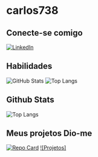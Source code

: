 # carlos738

## Conecte-se comigo
[![LinkedIn](https://img.shields.io/badge/LinkedIn-000?style=for-the-badge&logo=linkedin&logoColor=0E76A8)](https://www.linkedin.com/in/carlos738/)


## Habilidades
![GitHub Stats](https://github-readme-stats.vercel.app/api?username=carlos738&theme=transparent&bg_color=000&border_color=30A3DC&show_icons=true&icon_color=30A3DC&title_color=E94D5F&text_color=FFF)
![Top Langs](https://github-readme-stats-git-masterrstaa-rickstaa.vercel.app/api/top-langs/?username=carlos738&bg_color=000&border_color=30A3DC&title_color=E94D5F&text_color=FFF)
## Github Stats
![Top Langs](https://github-readme-stats-git-masterrstaa-rickstaa.vercel.app/api/top-langs/?username=carlos738&layout=compact&bg_color=000&border_color=30A3DC&title_color=E94D5F&text_color=FFF)

## Meus projetos Dio-me
[![Repo Card](https://github-readme-stats.vercel.app/api/pin/?username=carlos738&repo=SEUREPOSITORIO&bg_color=000&border_color=30A3DC&show_icons=true&icon_color=30A3DC&title_color=E94D5F&text_color=FFF)](https://github.com/carlos738/SEUREPOSITORIO)
[![Projetos]](https://github.com/carlos738/dio-lab-open-source)